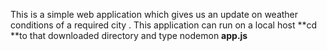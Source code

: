 This is a simple web application which gives us an update on weather conditions of a required city . This application can run on a local host
**cd **to that downloaded directory and type nodemon **app.js**
